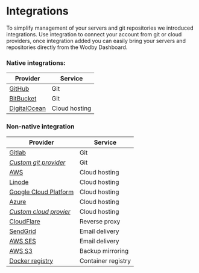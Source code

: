 # Integrations

To simplify management of your servers and git repositories we introduced integrations. Use integration to connect your account from git or cloud providers, once integration added you can easily bring your servers and repositories directly from the Wodby Dashboard.
 
### Native integrations:

| Provider                                 | Service       |
| ---------------------------------------- | ------------- |
| [GitHub](../git/connect/github.md)       | Git           |
| [BitBucket](../git/connect/bitbucket.md) | Git           |
| [DigitalOcean](../servers/connect/do.md) | Cloud hosting |

### Non-native integration

| Provider                                          | Service            |
| ------------------------------------------------- | ------------------ |
| [Gitlab](/git/connect/gitlab.md)                  | Git                |
| [_Custom git provider_](/git/connect/custom.md)   | Git                |
| [AWS](/cloud/aws/connect.md)                      | Cloud hosting      |
| [Linode](/cloud/linode/README.md)                 | Cloud hosting      |
| [Google Cloud Platform](/cloud/gcp/README.md)     | Cloud hosting      |
| [Azure](/cloud/azure/README.md)                   | Cloud hosting      |
| [_Custom cloud provier_](/cloud/custom/README.md) | Cloud hosting      |
| [CloudFlare](cloudflare.md)                       | Reverse proxy      |
| [SendGrid](sendgrid.md)                           | Email delivery     |
| [AWS SES](/cloud/aws/ses.md)                      | Email delivery     |
| [AWS S3](/cloud/aws/s3.md)                        | Backup mirroring   |
| [Docker registry](docker-registry.md)            | Container registry |